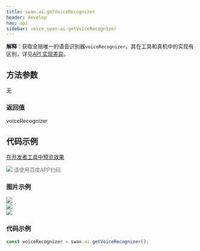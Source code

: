 ```yaml
---
title: swan.ai.getVoiceRecognizer
header: develop
nav: api
sidebar: voice_swan-ai-getVoiceRecognizer
---
```





**解释**：获取全局唯一的语音识别器`voiceRecognizer`。其在工具和真机中的实现有区别，详见[API 实现差异](https://smartprogram.baidu.com/docs/develop/devtools/diff/)。

 

## 方法参数 
无

### 返回值

voiceRecognizer

## 代码示例

 
<a href="swanide://fragment/2e32098e4419e91a5bf1173f190369021573999089554" title="在开发者工具中预览效果" target="_self">在开发者工具中预览效果</a>

<div class='scan-code-container'>
    <img src="https://b.bdstatic.com/miniapp/assets/images/doc_demo/fragment_getVoiceRecognizer.png" class="demo-qrcode-image" />
    <font color=#777 12px>请使用百度APP扫码</font>
</div>

### 图片示例 

<div class="m-doc-custom-examples">
    <div class="m-doc-custom-examples-correct">
        <img src="https://b.bdstatic.com/miniapp/images/getVoiceRecognizer2.gif">
    </div>
    <div class="m-doc-custom-examples-correct">
        <img src="https://b.bdstatic.com/miniapp/images/getVoiceRecognizer3.gif">
    </div>
    <div class="m-doc-custom-examples-correct">
        <img src="https://b.bdstatic.com/miniapp/images/getVoiceRecognizer.gif">
    </div>     
</div>

### 代码示例 



```js
const voiceRecognizer = swan.ai.getVoiceRecognizer();
```